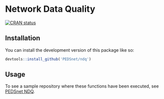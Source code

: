 # Network Data Quality

<!-- badges: start -->
  [![CRAN status](https://www.r-pkg.org/badges/version/ndq)](https://CRAN.R-project.org/package=ndq)
<!-- badges: end -->

## Installation

You can install the development version of this package like so:

``` r
devtools::install_github('PEDSnet/ndq')
```

## Usage

To see a sample repository where these functions have been executed, see [PEDSnet NDQ](https://github.com/PEDSnet/pedsnet_ndq).
